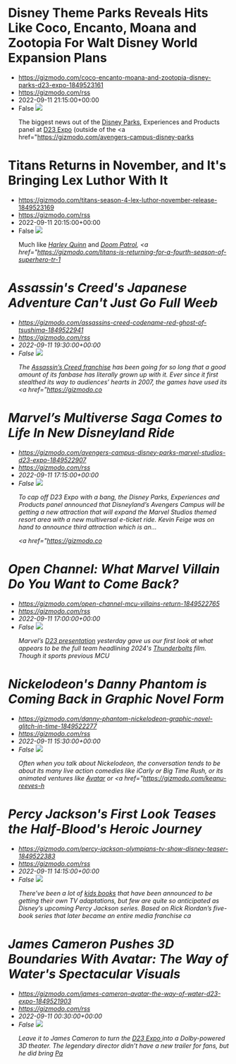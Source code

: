 # Disney Theme Parks Reveals Hits Like Coco, Encanto, Moana and Zootopia For Walt Disney World Expansion Plans
 - https://gizmodo.com/coco-encanto-moana-and-zootopia-disney-parks-d23-expo-1849523161
 - https://gizmodo.com/rss
 - 2022-09-11 21:15:00+00:00
 - False
<img src="https://i.kinja-img.com/gawker-media/image/upload/s--okP4bSiF--/c_fit,fl_progressive,q_80,w_636/98ba3928a83608c532b675c0330cc121.jpg" /><p>The biggest news out of the <a href="https://gizmodo.com/theme-park-news-halloween-disney-universal-studios-1849459659">Disney Parks</a>, Experiences and Products panel at <a href="https://gizmodo.com/disney-d23-expo-streaming-panels-imagineering-parks-1849459224">D23 Expo</a> (outside of the <a href="https://gizmodo.com/avengers-campus-disney-parks

# Titans Returns in November, and It's Bringing Lex Luthor With It
 - https://gizmodo.com/titans-season-4-lex-luthor-november-release-1849523169
 - https://gizmodo.com/rss
 - 2022-09-11 20:15:00+00:00
 - False
<img src="https://i.kinja-img.com/gawker-media/image/upload/s--KP-rC5tI--/c_fit,fl_progressive,q_80,w_636/ed1392e31b963bb00d3db08be3eddebd.jpg" /><p>Much like <a href="https://gizmodo.com/harley-quinn-renewed-fourth-season-hbo-max-dc-comics-1849478707"><em>Harley Quinn</em></a><em> </em>and <a href="https://gizmodo.com/brendan-fraser-doom-patrol-robotman-comeback-whale-1849501496"><em>Doom Patrol</em></a><em>, <a href="https://gizmodo.com/titans-is-returning-for-a-fourth-season-of-superhero-tr-1

# Assassin's Creed's Japanese Adventure Can't Just Go Full Weeb
 - https://gizmodo.com/assassins-creed-codename-red-ghost-of-tsushima-1849522941
 - https://gizmodo.com/rss
 - 2022-09-11 19:30:00+00:00
 - False
<img src="https://i.kinja-img.com/gawker-media/image/upload/s--Brol6CXG--/c_fit,fl_progressive,q_80,w_636/bdfa5800189e62c906b2e7ea5f515f59.jpg" /><p>The <a href="https://gizmodo.com/assassins-creed-is-netflixs-next-multimedia-franchise-1845495448"><em>Assassin’s Creed </em>franchise</a> has been going for so long that a good amount of its fanbase has literally grown up with it. Ever since it first stealthed its way to audiences’ hearts in 2007, the games have used its <a href="https://gizmodo.co

# Marvel’s Multiverse Saga Comes to Life In New Disneyland Ride
 - https://gizmodo.com/avengers-campus-disney-parks-marvel-studios-d23-expo-1849522907
 - https://gizmodo.com/rss
 - 2022-09-11 17:15:00+00:00
 - False
<img src="https://i.kinja-img.com/gawker-media/image/upload/s--SFA4zEW3--/c_fit,fl_progressive,q_80,w_636/71e145fb96ab4f55669807e8e8c201bf.jpg" /><p>To cap off D23 Expo with a bang, the Disney Parks, Experiences and Products panel announced that Disneyland’s Avengers Campus will be getting a new attraction that will expand the Marvel Studios themed resort area with a new multiversal e-ticket ride. Kevin Feige was on hand to announce third attraction which is an…</p><p><a href="https://gizmodo.co

# Open Channel: What Marvel Villain Do You Want to Come Back?
 - https://gizmodo.com/open-channel-mcu-villains-return-1849522765
 - https://gizmodo.com/rss
 - 2022-09-11 17:00:00+00:00
 - False
<img src="https://i.kinja-img.com/gawker-media/image/upload/s--O7UFgbMa--/c_fit,fl_progressive,q_80,w_636/b164646154006f2ae316e5c450fc9ca2.jpg" /><p>Marvel’s <a href="https://gizmodo.com/marvel-d23-cast-reveals-announcements-kevin-feige-1849521034">D23 presentation</a> yesterday gave us our first look at what appears to be the full team headlining 2024's <a href="https://gizmodo.com/marvel-thunderbolts-cast-reveal-1849521585"><em>Thunderbolts</em></a><em> </em>film. Though it sports previous MCU

# Nickelodeon's Danny Phantom is Coming Back in Graphic Novel Form
 - https://gizmodo.com/danny-phantom-nickelodeon-graphic-novel-glitch-in-time-1849522277
 - https://gizmodo.com/rss
 - 2022-09-11 15:30:00+00:00
 - False
<img src="https://i.kinja-img.com/gawker-media/image/upload/s--lT0J_dVB--/c_fit,fl_progressive,q_80,w_636/45daf92e205c94562d93dade729090e9.jpg" /><p>Often when you talk about Nickelodeon, the conversation tends to be about its many live action comedies like <em>iCarly </em>or <em>Big Time Rush, </em>or its animated ventures like <a href="https://gizmodo.com/thank-god-avatar-the-last-airbender-is-hd-on-netflix-1844118804"><em>Avatar</em></a><em> </em>or <a href="https://gizmodo.com/keanu-reeves-h

# Percy Jackson's First Look Teases the Half-Blood's Heroic Journey
 - https://gizmodo.com/percy-jackson-olympians-tv-show-disney-teaser-1849522383
 - https://gizmodo.com/rss
 - 2022-09-11 14:15:00+00:00
 - False
<img src="https://i.kinja-img.com/gawker-media/image/upload/s--pbQkUXrz--/c_fit,fl_progressive,q_80,w_636/7c8261a3b412a79a696a42e43c5918b2.jpg" /><p>There’ve been a lot of <a href="https://gizmodo.com/eragon-tv-show-disney-plus-dragons-1849325465">kids books</a> that have been announced to be getting their own TV adaptations, but few are quite so anticipated as Disney’s upcoming <em>Percy Jackson </em>series. Based on Rick Riordan’s five-book series that later became an entire media franchise ca

# James Cameron Pushes 3D Boundaries With Avatar: The Way of Water's Spectacular Visuals
 - https://gizmodo.com/james-cameron-avatar-the-way-of-water-d23-expo-1849521903
 - https://gizmodo.com/rss
 - 2022-09-11 00:30:00+00:00
 - False
<img src="https://i.kinja-img.com/gawker-media/image/upload/s--iHaR97i6--/c_fit,fl_progressive,q_80,w_636/ce7a3b729c0ea00d4ab1ca764f72bce3.png" /><p>Leave it to James Cameron to turn the <a href="https://gizmodo.com/indiana-jones-5-footage-d23-expo-lucasfilm-d23-expo-1849521230">D23 Expo </a>into a Dolby-powered 3D theater. The legendary director didn’t have a new trailer for fans, but he did bring <a href="https://gizmodo.com/avatar-trailer-rerelease-james-cameron-pandora-navi-3d-1849447876">Pa
